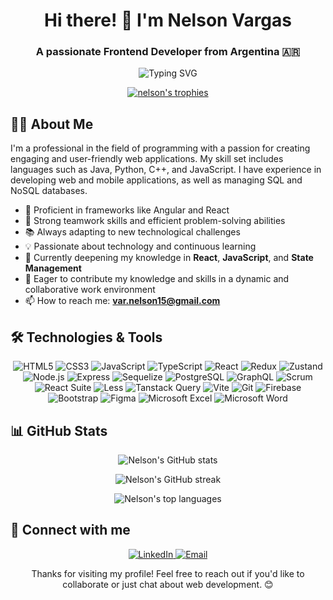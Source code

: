 <h1 align="center">Hi there! 👋 I'm Nelson Vargas</h1>
<h3 align="center">A passionate Frontend Developer from Argentina 🇦🇷</h3>

<p align="center">
  <img src="https://readme-typing-svg.herokuapp.com?font=Fira+Code&pause=1000&color=F7DF1E&center=true&vCenter=true&width=435&lines=Frontend+Developer;React+Enthusiast;Always+Learning" alt="Typing SVG" />
</p>

<p align="center">
  <a href="https://github.com/ryo-ma/github-profile-trophy">
    <img src="https://github-profile-trophy.vercel.app/?username=NelsonVargas15&theme=darkhub&no-frame=true&row=1&column=6" alt="nelson's trophies" />
  </a>
</p>

## 👨‍💻 About Me

I'm a professional in the field of programming with a passion for creating engaging and user-friendly web applications. My skill set includes languages such as Java, Python, C++, and JavaScript. I have experience in developing web and mobile applications, as well as managing SQL and NoSQL databases.

- 🚀 Proficient in frameworks like Angular and React
- 🤝 Strong teamwork skills and efficient problem-solving abilities
- 📚 Always adapting to new technological challenges
- 💡 Passionate about technology and continuous learning
- 🌱 Currently deepening my knowledge in **React**, **JavaScript**, and **State Management**
- 💼 Eager to contribute my knowledge and skills in a dynamic and collaborative work environment
- 📫 How to reach me: **var.nelson15@gmail.com**

## 🛠️ Technologies & Tools

<p align="center">
  <img src="https://img.shields.io/badge/-HTML5-E34F26?style=for-the-badge&logo=html5&logoColor=white" alt="HTML5" />
  <img src="https://img.shields.io/badge/-CSS3-1572B6?style=for-the-badge&logo=css3&logoColor=white" alt="CSS3" />
  <img src="https://img.shields.io/badge/-JavaScript-F7DF1E?style=for-the-badge&logo=javascript&logoColor=black" alt="JavaScript" />
  <img src="https://img.shields.io/badge/-TypeScript-3178C6?style=for-the-badge&logo=typescript&logoColor=white" alt="TypeScript" />
  <img src="https://img.shields.io/badge/-React-61DAFB?style=for-the-badge&logo=react&logoColor=black" alt="React" />
  <img src="https://img.shields.io/badge/-Redux-764ABC?style=for-the-badge&logo=redux&logoColor=white" alt="Redux" />
  <img src="https://img.shields.io/badge/-Zustand-FF4154?style=for-the-badge&logo=react&logoColor=white" alt="Zustand" />
  <img src="https://img.shields.io/badge/-Node.js-339933?style=for-the-badge&logo=node.js&logoColor=white" alt="Node.js" />
  <img src="https://img.shields.io/badge/-Express-000000?style=for-the-badge&logo=express&logoColor=white" alt="Express" />
  <img src="https://img.shields.io/badge/-Sequelize-52B0E7?style=for-the-badge&logo=sequelize&logoColor=white" alt="Sequelize" />
  <img src="https://img.shields.io/badge/-PostgreSQL-336791?style=for-the-badge&logo=postgresql&logoColor=white" alt="PostgreSQL" />
  <img src="https://img.shields.io/badge/-GraphQL-E10098?style=for-the-badge&logo=graphql&logoColor=white" alt="GraphQL" />
  <img src="https://img.shields.io/badge/-Scrum-6DB33F?style=for-the-badge&logo=scrumalliance&logoColor=white" alt="Scrum" />
  <img src="https://img.shields.io/badge/-React%20Suite-15A0DD?style=for-the-badge&logo=react&logoColor=white" alt="React Suite" />
  <img src="https://img.shields.io/badge/-Less-1D365D?style=for-the-badge&logo=less&logoColor=white" alt="Less" />
  <img src="https://img.shields.io/badge/-Tanstack%20Query-FF4154?style=for-the-badge&logo=reactquery&logoColor=white" alt="Tanstack Query" />
  <img src="https://img.shields.io/badge/-Vite-646CFF?style=for-the-badge&logo=vite&logoColor=white" alt="Vite" />
  <img src="https://img.shields.io/badge/-Git-F05032?style=for-the-badge&logo=git&logoColor=white" alt="Git" />
  <img src="https://img.shields.io/badge/-Firebase-FFCA28?style=for-the-badge&logo=firebase&logoColor=black" alt="Firebase" />
  <img src="https://img.shields.io/badge/-Bootstrap-7952B3?style=for-the-badge&logo=bootstrap&logoColor=white" alt="Bootstrap" />
  <img src="https://img.shields.io/badge/-Figma-F24E1E?style=for-the-badge&logo=figma&logoColor=white" alt="Figma" />
  <img src="https://img.shields.io/badge/-Microsoft%20Excel-217346?style=for-the-badge&logo=microsoftexcel&logoColor=white" alt="Microsoft Excel" />
  <img src="https://img.shields.io/badge/-Microsoft%20Word-2B579A?style=for-the-badge&logo=microsoftword&logoColor=white" alt="Microsoft Word" />
</p>

## 📊 GitHub Stats

<p align="center">
  <img src="https://github-readme-stats.vercel.app/api?username=NelsonVargas15&show_icons=true&theme=react" alt="Nelson's GitHub stats" />
</p>

<p align="center">
  <img src="https://github-readme-streak-stats.herokuapp.com/?user=NelsonVargas15&theme=react" alt="Nelson's GitHub streak" />
</p>

<p align="center">
  <img src="https://github-readme-stats.vercel.app/api/top-langs/?username=NelsonVargas15&layout=compact&theme=react" alt="Nelson's top languages" />
</p>

## 🤝 Connect with me

<p align="center">
  <a href="https://www.linkedin.com/in/nelson-vargas-470893254/" target="_blank" rel="noopener noreferrer">
    <img src="https://img.shields.io/badge/-LinkedIn-0077B5?style=for-the-badge&logo=linkedin&logoColor=white" alt="LinkedIn" />
  </a>
  <a href="mailto:var.nelson15@gmail.com">
    <img src="https://img.shields.io/badge/-Email-D14836?style=for-the-badge&logo=gmail&logoColor=white" alt="Email" />
  </a>
</p>

<p align="center">Thanks for visiting my profile! Feel free to reach out if you'd like to collaborate or just chat about web development. 😊</p>

